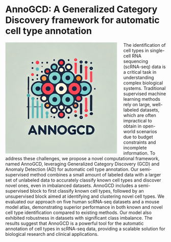 # AnnoGCD: A Generalized Category Discovery framework for automatic cell type annotation

<p align="left">
  <img src="NCD/AnnoGCD.jpg" alt="Logo" width="350" align="left" style="margin-right: 20px;">

The identification of cell types in single-cell RNA sequencing (scRNA-seq) data is a critical task in understanding complex biological systems. Traditional supervised machine learning methods rely on large, well-labeled datasets, which are often impractical to obtain in open-world scenarios due to budget constraints and incomplete information. To address these challenges, we propose a novel computational framework, named AnnoGCD, leveraging Generalized Category Discovery (GCD) and Anomaly Detection (AD) for automatic cell type annotation. Our semi-supervised method combines a small amount of labeled data with a larger set of unlabeled data to accurately classify known cell types and discover novel ones, even in imbalanced datasets. AnnoGCD includes a semi-supervised block to first classify known cell types, followed by an unsupervised block aimed at identifying and clustering novel cell types. We evaluated our approach on five human scRNA-seq datasets and a mouse model atlas, demonstrating superior performance in both known and novel cell type identification compared to existing methods. Our model also exhibited robustness in datasets with significant class imbalance. The results suggest that AnnoGCD is a powerful tool for the automatic annotation of cell types in scRNA-seq data, providing a scalable solution for biological research and clinical applications.
